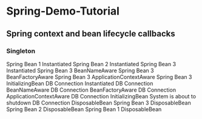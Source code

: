 # Spring-Demo-Tutorial 

## Spring context and bean lifecycle callbacks

### Singleton

Spring Bean 1 Instantiated
Spring Bean 2 Instantiated
Spring Bean 3 Instantiated
Spring Bean 3 BeanNameAware
Spring Bean 3 BeanFactoryAware
Spring Bean 3 ApplicationContextAware
Spring Bean 3 InitializingBean
DB Connection Instantiated
DB Connection BeanNameAware
DB Connection BeanFactoryAware
DB Connection ApplicationContextAware
DB Connection InitializingBean
System is about to shutdown
DB Connection DisposableBean
Spring Bean 3 DisposableBean
Spring Bean 2 DisposableBean
Spring Bean 1 DisposableBean




